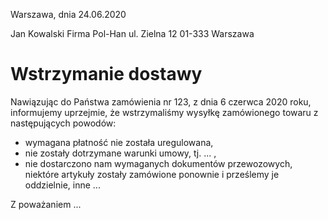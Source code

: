 Warszawa, dnia 24.06.2020

Jan Kowalski
Firma Pol-Han
ul. Zielna 12
01-333 Warszawa

# Wstrzymanie dostawy

Nawiązując do Państwa zamówienia nr 123, z dnia 6 czerwca 2020 roku, informujemy uprzejmie, że wstrzymaliśmy wysyłkę zamówionego towaru z następujących powodów:
- wymagana płatność nie została uregulowana,
- nie zostały dotrzymane warunki umowy, tj. ... ,
- nie dostarczono nam wymaganych dokumentów przewozowych,
niektóre artykuły zostały zamówione ponownie i prześlemy je oddzielnie,
inne ...

Z poważaniem ...